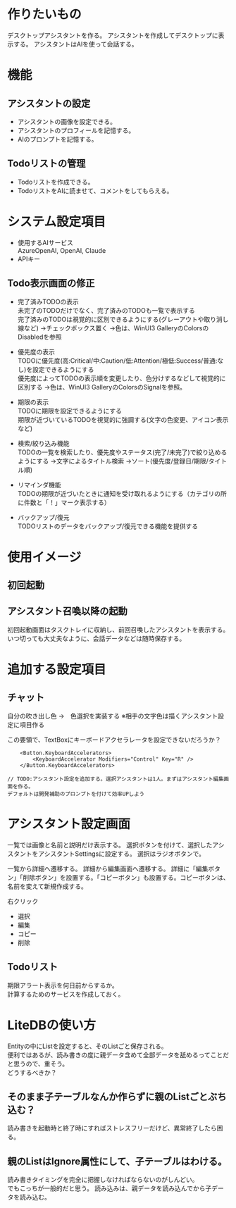 ﻿# 作りたいもの
デスクトップアシスタントを作る。
アシスタントを作成してデスクトップに表示する。
アシスタントはAIを使って会話する。

# 機能
## アシスタントの設定
- アシスタントの画像を設定できる。
- アシスタントのプロフィールを記憶する。
- AIのプロンプトを記憶する。

## Todoリストの管理
- Todoリストを作成できる。
- TodoリストをAIに読ませて、コメントをしてもらえる。

# システム設定項目
- 使用するAIサービス  
AzureOpenAI, OpenAI, Claude
- APIキー


## Todo表示画面の修正
- 完了済みTODOの表示  
未完了のTODOだけでなく、完了済みのTODOも一覧で表示する  
完了済みのTODOは視覚的に区別できるようにする(グレーアウトや取り消し線など)
→チェックボックス置く
→色は、WinUI3 GalleryのColorsのDisabledを参照

- 優先度の表示  
TODOに優先度(高:Critical/中:Caution/低:Attention/極低:Success/普通:なし)を設定できるようにする  
優先度によってTODOの表示順を変更したり、色分けするなどして視覚的に区別する
→色は、WinUI3 GalleryのColorsのSignalを参照。

- 期限の表示  
TODOに期限を設定できるようにする  
期限が近づいているTODOを視覚的に強調する(文字の色変更、アイコン表示など)

- 検索/絞り込み機能  
TODOの一覧を検索したり、優先度やステータス(完了/未完了)で絞り込めるようにする
→文字によるタイトル検索
→ソート(優先度/登録日/期限/タイトル順)

- リマインダ機能  
TODOの期限が近づいたときに通知を受け取れるようにする（カテゴリの所に件数と「！」マーク表示する）
- バックアップ/復元  
TODOリストのデータをバックアップ/復元できる機能を提供する

# 使用イメージ
## 初回起動
## アシスタント召喚以降の起動
初回起動画面はタスクトレイに収納し、前回召喚したアシスタントを表示する。
いつ切っても大丈夫なように、会話データなどは随時保存する。

# 追加する設定項目
## チャット
自分の吹き出し色 →　色選択を実装する
※相手の文字色は描くアシスタント設定に項目作る

この要領で、TextBoxにキーボードアクセラレータを設定できないだろうか？
```
	<Button.KeyboardAccelerators>
		<KeyboardAccelerator Modifiers="Control" Key="R" />
	</Button.KeyboardAccelerators>
```

    // TODO:アシスタント設定を追加する。選択アシスタントは1人。まずはアシスタント編集画面を作る。  
	デフォルトは開発補助のプロンプトを付けて効率UPしよう

# アシスタント設定画面
一覧では画像と名前と説明だけ表示する。
選択ボタンを付けて、選択したアシスタントをアシスタントSettingsに設定する。
選択はラジオボタンで。

一覧から詳細へ遷移する。
詳細から編集画面へ遷移する。
詳細に「編集ボタン」「削除ボタン」を設置する。「コピーボタン」も設置する。コピーボタンは、名前を変えて新規作成する。

右クリック
- 選択
- 編集
- コピー
- 削除

## Todoリスト
期限アラート表示を何日前からするか。  
計算するためのサービスを作成しておく。

# LiteDBの使い方
Entityの中にListを設定すると、そのListごと保存される。  
便利ではあるが、読み書きの度に親データ含めて全部データを舐めるってことだと思うので、重そう。  
どうするべきか？
## そのまま子テーブルなんか作らずに親のListごとぶち込む？
読み書きを起動時と終了時にすればストレスフリーだけど、異常終了したら困る。
## 親のListはIgnore属性にして、子テーブルはわける。
読み書きタイミングを完全に把握しなければならないのがしんどい。  
でもこっちが一般的だと思う。
読み込みは、親データを読み込んでから子データを読み込む。


